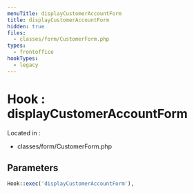 ```yaml
---
menuTitle: displayCustomerAccountForm
title: displayCustomerAccountForm
hidden: true
files:
  - classes/form/CustomerForm.php
types:
  - frontoffice
hookTypes:
  - legacy
---
```


# Hook : displayCustomerAccountForm

Located in :

  - classes/form/CustomerForm.php

## Parameters

```php
Hook::exec('displayCustomerAccountForm'),
```